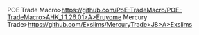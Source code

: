 POE Trade Macro>https://github.com/PoE-TradeMacro/POE-TradeMacro>AHK_1.1.26.01>A>Eruyome
Mercury Trade>https://github.com/Exslims/MercuryTrade>J8>A>Exslims
